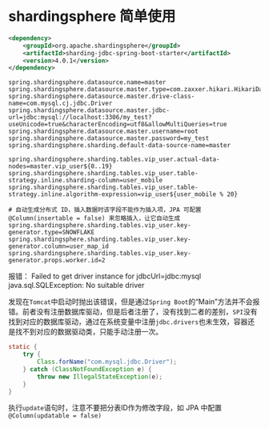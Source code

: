 # shardingsphere 简单使用

```xml
<dependency>
    <groupId>org.apache.shardingsphere</groupId>
    <artifactId>sharding-jdbc-spring-boot-starter</artifactId>
    <version>4.0.1</version>
</dependency>
```

```properties
spring.shardingsphere.datasource.name=master
spring.shardingsphere.datasource.master.type=com.zaxxer.hikari.HikariDataSource
spring.shardingsphere.datasource.master.drive-class-name=com.mysql.cj.jdbc.Driver
spring.shardingsphere.datasource.master.jdbc-url=jdbc:mysql://localhost:3306/my_test?useUnicode=true&characterEncoding=utf8&allowMultiQueries=true
spring.shardingsphere.datasource.master.username=root
spring.shardingsphere.datasource.master.password=my_test
spring.shardingsphere.sharding.default-data-source-name=master

spring.shardingsphere.sharding.tables.vip_user.actual-data-nodes=master.vip_user${0..19}
spring.shardingsphere.sharding.tables.vip_user.table-strategy.inline.sharding-column=user_mobile
spring.shardingsphere.sharding.tables.vip_user.table-strategy.inline.algorithm-expression=vip_user${user_mobile % 20}

# 自动生成分布式 ID，插入数据时该字段不能作为插入项，JPA 可配置 @Column(insertable = false) 来忽略插入，让它自动生成
spring.shardingsphere.sharding.tables.vip_user.key-generator.type=SNOWFLAKE
spring.shardingsphere.sharding.tables.vip_user.key-generator.column=user_map_id
spring.shardingsphere.sharding.tables.vip_user.key-generator.props.worker.id=2
```

报错：
Failed to get driver instance for jdbcUrl=jdbc:mysql
java.sql.SQLException: No suitable driver

发现在`Tomcat`中启动时抛出该错误，但是通过`Spring Boot`的“Main”方法并不会报错。前者没有注册数据库驱动，但是后者注册了，没有找到二者的差别，`SPI`没有找到对应的数据库驱动，通过在系统变量中注册`jdbc.drivers`也未生效，容器还是找不到对应的数据驱动类，只能手动注册一次。

```java
static {
    try {
        Class.forName("com.mysql.jdbc.Driver");
    } catch (ClassNotFoundException e) {
        throw new IllegalStateException(e);
    }
}
```

执行`update`语句时，注意不要把分表ID作为修改字段，如 JPA 中配置 `@Column(updatable = false)`